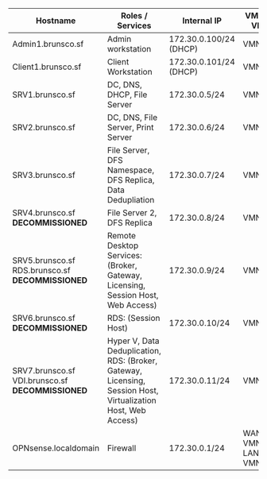 | Hostname | Roles / Services | Internal IP | VMNET / VLAN | External IP | Default Gateway | External Ports | Notes |
| ---- | ---- | ---- | ---- | ---- | ---- | ---- | ---- |
| Admin1.brunsco.sf | Admin workstation | 172.30.0.100/24 (DHCP) | VMNET15 | N/A | 172.30.0.1 | N/A | Used for administering the servers remotely. |
| Client1.brunsco.sf | Client Workstation | 172.30.0.101/24<br>(DHCP) | VMNET15 | N/A | 172.30.0.1 | N/A | Used for testing client access to services. |
| SRV1.brunsco.sf | DC, DNS, DHCP, File Server | 172.30.0.5/24 | VMNET15 | N/A | 172.30.0.1 | N/A | DC1, Used as main DNS server for network. |
| SRV2.brunsco.sf | DC, DNS, File Server, Print Server | 172.30.0.6/24 | VMNET15 | N/A | 172.30.0.1 | N/A | DC2 - used for replication. |
| SRV3.brunsco.sf | File Server, DFS Namespace, DFS Replica, Data Dedupliation | 172.30.0.7/24 | VMNET15 | N/A | 172.30.0.1 | N/A | FS1 - namespace server, primary member for replication. |
| SRV4.brunsco.sf<br>**DECOMMISSIONED** | File Server 2, DFS Replica | 172.30.0.8/24 | VMNET15 | N/A | 172.30.0.1 | N/A | FS2 - DFS replication between FS1 & FS2. |
| SRV5.brunsco.sf<br>RDS.brunsco.sf<br>**DECOMMISSIONED** | Remote Desktop Services: (Broker, Gateway, Licensing, Session Host, Web Access)  | 172.30.0.9/24 | VMNET15 | N/A | 172.30.0.1 | N/A | RDS1 - Session-based deployment<br>`https://rds.brunsco.sf/RDWeb`. |
| SRV6.brunsco.sf<br>**DECOMMISSIONED** | RDS: (Session Host) | 172.30.0.10/24 | VMNET15 | N/A | 172.30.0.1 | N/A | RDS2 - used as a secondary session host (Load Balancing). |
| SRV7.brunsco.sf<br>VDI.brunsco.sf<br>**DECOMMISSIONED** | Hyper V, Data Deduplication, RDS: (Broker, Gateway, Licensing, Session Host, Virtualization Host, Web Access) | 172.30.0.11/24 | VMNET15 | N/A | 172.30.0.1 | N/A | RDS3 - VDI Deployment - <br>VDI Pool and VDI Private<br>`https://vdi.brunsco.sf/RDWeb`. |
| OPNsense.localdomain | Firewall | 172.30.0.1/24 | WAN > VMNET1<br>LAN > VMNET15 | 10.10.72.104/20<br>(DHCP) | 10.10.79.254 | 80, 443 > LAN,<br>443 > RDS1 | Firewall - used for internet access from LAN. Port forward setup through HTTPS. |
